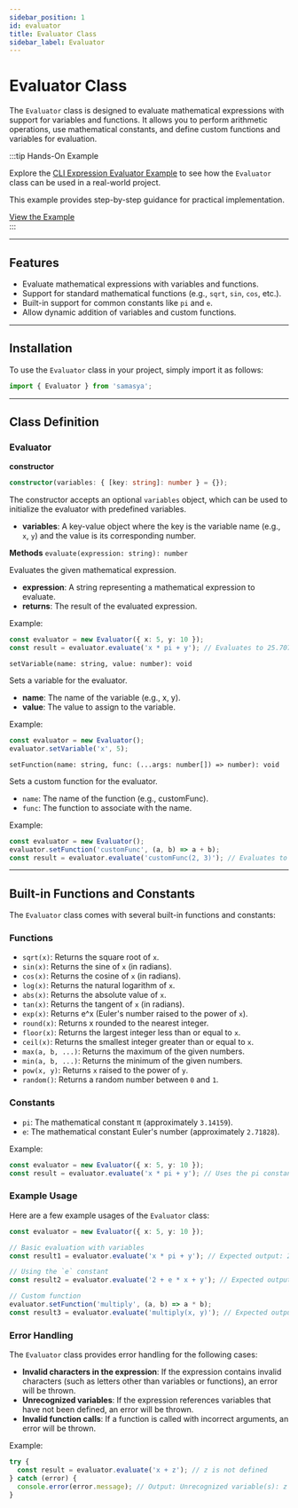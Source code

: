 ```yaml
---
sidebar_position: 1
id: evaluator
title: Evaluator Class
sidebar_label: Evaluator
---
```


# Evaluator Class

The `Evaluator` class is designed to evaluate mathematical expressions with support for variables and functions. It allows you to perform arithmetic operations, use mathematical constants, and define custom functions and variables for evaluation.

:::tip Hands-On Example  

Explore the [CLI Expression Evaluator Example](../examples/cli-expression-evaluator.md) to see how the `Evaluator` class can be used in a real-world project.  

This example provides step-by-step guidance for practical implementation.  

[View the Example](../examples/cli-expression-evaluator.md)  
:::

---

## Features

- Evaluate mathematical expressions with variables and functions.
- Support for standard mathematical functions (e.g., `sqrt`, `sin`, `cos`, etc.).
- Built-in support for common constants like `pi` and `e`.
- Allow dynamic addition of variables and custom functions.

--- 

## Installation

To use the `Evaluator` class in your project, simply import it as follows:

```typescript
import { Evaluator } from 'samasya';
```

---

## Class Definition

### Evaluator

**constructor**

```typescript
constructor(variables: { [key: string]: number } = {});
```
The constructor accepts an optional `variables` object, which can be used to initialize the evaluator with predefined variables.

- **variables**: A key-value object where the key is the variable name (e.g., `x`, `y`) and the value is its corresponding number.

**Methods**
`evaluate(expression: string): number`

Evaluates the given mathematical expression.

- **expression**: A string representing a mathematical expression to evaluate.
- **returns**: The result of the evaluated expression.

Example: 

```typescript
const evaluator = new Evaluator({ x: 5, y: 10 });
const result = evaluator.evaluate('x * pi + y'); // Evaluates to 25.70796
```

`setVariable(name: string, value: number): void`

Sets a variable for the evaluator.

- **name**: The name of the variable (e.g., x, y).
- **value**: The value to assign to the variable.

Example:
```typescript
const evaluator = new Evaluator();
evaluator.setVariable('x', 5);
```

`setFunction(name: string, func: (...args: number[]) => number): void`

Sets a custom function for the evaluator.

- `name`: The name of the function (e.g., customFunc).
- `func`: The function to associate with the name.

Example: 

```typescript
const evaluator = new Evaluator();
evaluator.setFunction('customFunc', (a, b) => a + b);
const result = evaluator.evaluate('customFunc(2, 3)'); // Evaluates to 5
```

---

## Built-in Functions and Constants

The `Evaluator` class comes with several built-in functions and constants:

### Functions

- `sqrt(x)`: Returns the square root of `x`.
- `sin(x)`: Returns the sine of `x` (in radians).
- `cos(x)`: Returns the cosine of `x` (in radians).
- `log(x)`: Returns the natural logarithm of `x`.
- `abs(x)`: Returns the absolute value of `x`.
- `tan(x)`: Returns the tangent of `x` (in radians).
- `exp(x)`: Returns e^x (Euler's number raised to the power of `x`).
- `round(x)`: Returns x rounded to the nearest integer.
- `floor(x)`: Returns the largest integer less than or equal to `x`.
- `ceil(x)`: Returns the smallest integer greater than or equal to `x`.
- `max(a, b, ...)`: Returns the maximum of the given numbers.
- `min(a, b, ...)`: Returns the minimum of the given numbers.
- `pow(x, y)`: Returns `x` raised to the power of `y`.
- `random()`: Returns a random number between `0` and `1`.

### Constants 

- `pi`: The mathematical constant π (approximately `3.14159`).
- `e`: The mathematical constant Euler's number (approximately `2.71828`).

Example: 

```typescript
const evaluator = new Evaluator({ x: 5, y: 10 });
const result = evaluator.evaluate('x * pi + y'); // Uses the pi constant
```

### Example Usage

Here are a few example usages of the `Evaluator` class:

```typescript
const evaluator = new Evaluator({ x: 5, y: 10 });

// Basic evaluation with variables
const result1 = evaluator.evaluate('x * pi + y'); // Expected output: 25.70796

// Using the `e` constant
const result2 = evaluator.evaluate('2 + e * x + y'); // Expected output: 25.5914

// Custom function
evaluator.setFunction('multiply', (a, b) => a * b);
const result3 = evaluator.evaluate('multiply(x, y)'); // Expected output: 50
```

### Error Handling

The `Evaluator` class provides error handling for the following cases:

- **Invalid characters in the expression**: If the expression contains invalid characters (such as letters other than variables or functions), an error will be thrown.
- **Unrecognized variables**: If the expression references variables that have not been defined, an error will be thrown.
- **Invalid function calls**: If a function is called with incorrect arguments, an error will be thrown.

Example: 

```typescript
try {
  const result = evaluator.evaluate('x + z'); // z is not defined
} catch (error) {
  console.error(error.message); // Output: Unrecognized variable(s): z
}
```

